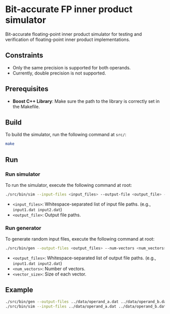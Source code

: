 # Bit-accurate FP inner product simulator

Bit-accurate floating-point inner product simulator for testing and verification of floating-point inner product implementations.

## Constraints

- Only the same precision is supported for both operands.
- Currently, double precision is not supported.

## Prerequisites

- **Boost C++ Library**: Make sure the path to the library is correctly set in the Makefile.

## Build

To build the simulator, run the following command at `src/`:

```bash
make
```

## Run

### Run simulator

To run the simulator, execute the following command at root:

```bash
./src/bin/sim --input-files <input_files> --output-file <output_file> --num-vectors <num_vectors> --vector-size <vector_size> --input-exp-width <input_exp_width> --input-man-width <input_man_width> --result-exp-width <result_exp_width> --result-man-width <result_man_width> --add-pad-width <add_pad_width> --adder-tree-pad-width <adder_tree_pad_width>
```

- `<input_files>`: Whitespace-separated list of input file paths. (e.g., `input1.dat input2.dat`)
- `<output_file>`: Output file paths.

### Run generator

To generate random input files, execute the following command at root:

```bash
./src/bin/gen --output-files <output_files> --num-vectors <num_vectors> --vector-size <vector_size> --exp-width <exp_width> --man-width <man_width> --range-from <range_from> --range-to <range_to>
```

- `<output_files>`: Whitespace-separated list of output file paths. (e.g., `input1.dat input2.dat`)
- `<num_vectors>`: Number of vectors.
- `<vector_size>`: Size of each vector.

## Example

```bash
./src/bin/gen --output-files ../data/operand_a.dat ../data/operand_b.dat --range-from "-0.0001" --range-to "0.0001"
./src/bin/sim --input-files ../data/operand_a.dat ../data/operand_b.dat --output-file ../data/result.dat
```
